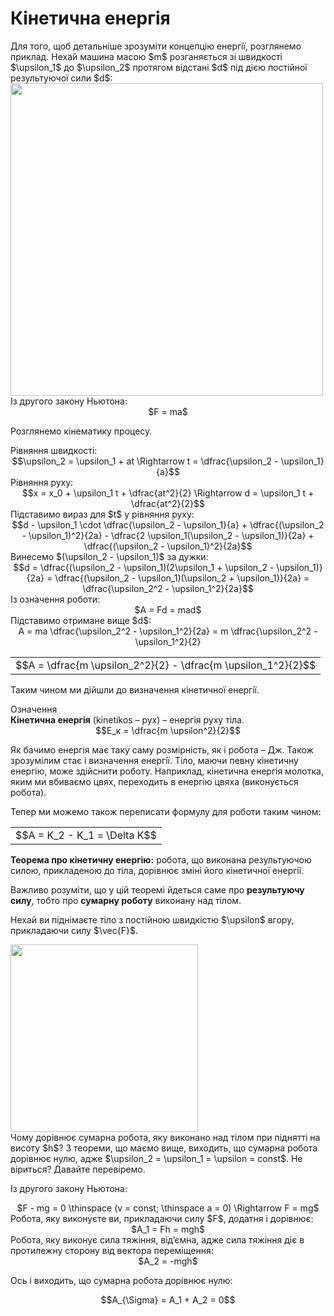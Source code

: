 # Кiнетична енергiя

<div class="space">Для того, щоб детальнiше зрозумiти концепцiю енергiї, розглянемо приклад. Нехай машина масою $m$ розганяється зi швидкостi $\upsilon_1$ до $\upsilon_2$ протягом відстані $d$ пiд дiєю постiйної результуючої сили $d$:</div>

<div class="space"><img class="image" width="500"  src="https://rawgit.com/chudaol/ed-era-book-physics/master/images/chapter_7/20.png"></div>

<div class="space">Iз другого закону Ньютона:</div>

<div class="space" align="center">$F = ma$</div>

Розглянемо кiнематику процесу.

<div class="space">Рiвняння швидкостi:</div>

<div class="space" align="center">$$\upsilon_2 = \upsilon_1 + at \Rightarrow t = \dfrac{\upsilon_2 - \upsilon_1}{a}$$</div>

<div class="space">Рiвняння руху:</div>

<div class="space" align="center">$$x = x_0 + \upsilon_1 t + \dfrac{at^2}{2} \Rightarrow d = \upsilon_1 t + \dfrac{at^2}{2}$$</div>

<div class="space">Пiдставимо вираз для $t$ у рiвняння руху:</div> 

<div class="space" align="center">$$d - \upsilon_1 \cdot \dfrac{\upsilon_2 - \upsilon_1}{a} + \dfrac{(\upsilon_2 - \upsilon_1)^2}{2a} - \dfrac{2 \upsilon_1(\upsilon_2 - \upsilon_1)}{2a} + \dfrac{(\upsilon_2 - \upsilon_1)^2}{2a}$$</div>

<div class="space">Винесемо $(\upsilon_2 - \upsilon_1)$ за дужки:</div>

<div class="space" align="center">$$d = \dfrac{(\upsilon_2 - \upsilon_1)(2\upsilon_1 + \upsilon_2 - \upsilon_1)}{2a} = \dfrac{(\upsilon_2 - \upsilon_1)(\upsilon_2 + \upsilon_1)}{2a} = \dfrac{\upsilon_2^2 - \upsilon_1^2}{2a}$$</div>

<div class="space">Iз означення роботи:</div>

<div class="space" align="center">$A = Fd = mad$</div>

<div class="space">Пiдставимо отримане вище $d$:</div>

<div class="space" align="center">A = ma \dfrac{\upsilon_2^2 - \upsilon_1^2}{2a} = m \dfrac{\upsilon_2^2 - \upsilon_1^2}{2}</div>

<div class="space"><div class="centered-table-wrapper">
<table class="centered-table">
<tr class="eq">
<td class="eq">
<p1>$$A = \dfrac{m \upsilon_2^2}{2} - \dfrac{m \upsilon_1^2}{2}$$</p1>
</td>
</tr>
</table></div></div>

<div class="space"><p class="p3">Таким чином ми дiйшли до визначення кiнетичної енергiї.</p></div>

<div class="eoz-wrap">
<span class="eoz">Означення</span>
<div class="eoz-text">
<div class="space"><span class="p1"><b>Кiнетична енергiя</b> (kinetikos – рух)</span> – енергiя руху тiла.</div>

<div align="center">$$E_к = \dfrac{m \upsilon^2}{2}$$</div>
</div>
</div>
</table></div></div>

<div class="space"><p class="p3">Як бачимо енергiя має таку саму розмiрнiсть, як i робота – Дж. Також зрозумiлим стає i визначення енергiї. Тiло, маючи певну кiнетичну енергiю, може здiйснити роботу. Наприклад, кiнетична енергiя молотка, яким ми вбиваємо цвях, переходить в енергiю цвяха (виконується робота).</p></div>

<div class="space"><p class="p3">Тепер ми можемо також переписати формулу для роботи таким чином:</p></div>

<div class="space"><div class="centered-table-wrapper">
<table class="centered-table">
<tr class="eq">
<td class="eq">
<p1>$$A = K_2 - K_1 = \Delta K$$</p1>
</td>
</tr>
</table></div></div>

<div class="space"><span class="p1"><b>Теорема про кiнетичну енергiю:</b></span> робота, що виконана результуючою силою, прикладеною до тiла, дорiвнює змiнi його кiнетичної енергiї.</div>

<div class="space"><p class="p3">Важливо розумiти, що у цiй теоремi йдеться саме про <b>результуючу силу</b>, тобто про <b>сумарну роботу</b> виконану над тiлом.</p></div>

<div class="space"><p class="p3">Нехай ви пiднiмаєте тiло з постiйною швидкiстю $\upsilon$ вгору, прикладаючи силу $\vec{F}$.</p></div>

<div class="space"><img class="image" width="300"  src="https://rawgit.com/chudaol/ed-era-book-physics/master/images/chapter_7/11.png"></div>

<div class="space">Чому дорiвнює сумарна робота, яку виконано над тiлом при пiдняттi на висоту $h$? З теореми, що маємо вище, виходить, що сумарна робота дорiвнює нулю, адже $\upsilon_2 = \upsilon_1 = \upsilon = const$. Не вiриться? Давайте перевiремо.</div>

<div class="space"><p class="p3">Iз другого закону Ньютона:</p></div>

<div class="space" align="center">$F - mg = 0 \thinspace (v = const; \thinspace a = 0) \Rightarrow F = mg$</div>

<div class="space">Робота, яку виконуєте ви, прикладаючи силу $F$, додатня i дорiвнює:</div>

<div class="space" align="center">$A_1 = Fh = mgh$</div>

<div class="space">Робота, яку виконує сила тяжiння, вiд’ємна, адже сила тяжiння дiє в протилежну сторону вiд вектора перемiщення:</div>

<div class="space" align="center">$A_2 = -mgh$</div>

<div class="space"><p class="p3">Ось i виходить, що сумарна робота дорiвнює нулю:</p></div>

<div align="center">$$A_{\Sigma} = A_1 + A_2 = 0$$</div>